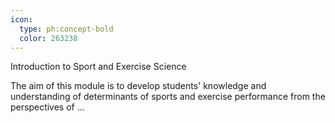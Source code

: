 ```yaml
---
icon:
  type: ph:concept-bold
  color: 263238
---
```

Introduction to Sport and Exercise Science

The aim of this module is to develop students' knowledge and understanding of determinants of sports and exercise performance from the perspectives of ... 
